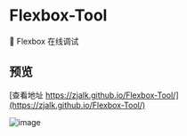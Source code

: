 # Flexbox-Tool
🔧 Flexbox 在线调试

## 预览

[查看地址 https://zjalk.github.io/Flexbox-Tool/](https://zjalk.github.io/Flexbox-Tool/)


![image](https://github.com/zjalk/Flexbox-Tool/blob/master/imgs/bj.jpg)
